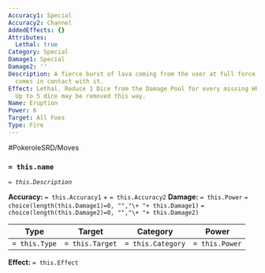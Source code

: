 ```yaml
---
Accuracy1: Special
Accuracy2: Channel
AddedEffects: {}
Attributes:
  Lethal: true
Category: Special
Damage1: Special
Damage2: ''
Description: A fierce burst of lava coming from the user at full force charring whatever
  comes in contact with it.
Effect: Lethal. Reduce 1 Dice from the Damage Pool for every missing HP the User has.
  Up to 5 dice may be removed this way.
Name: Eruption
Power: 6
Target: All Foes
Type: Fire
---
```


#PokeroleSRD/Moves

### `= this.name`
*`= this.Description`*

**Accuracy:** `= this.Accuracy1` + `= this.Accuracy2`
**Damage:** `= this.Power` `= choice(length(this.Damage1)=0, "","\+ "+ this.Damage1)` `= choice(length(this.Damage2)=0, "","\+ "+ this.Damage2)`

| Type          | Target          | Category          | Power          |
| ------------- | --------------- | ----------------  | -------------- |
| `= this.Type` | `= this.Target` | `= this.Category` | `= this.Power` | 

**Effect:** `= this.Effect`